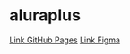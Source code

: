 # aluraplus

[Link GitHub Pages](https://lauratisit.github.io/aluraplus/)
[Link Figma](https://www.figma.com/design/lomT51U9qDF963xzJ960EI/HTML-e-CSS%3A-praticando-HTML%2FCSS-%7C-Alura-Plus-(Community)-(Copy)?node-id=0-1&p=f&t=9kVLsphHR6yMdYaE-0)
